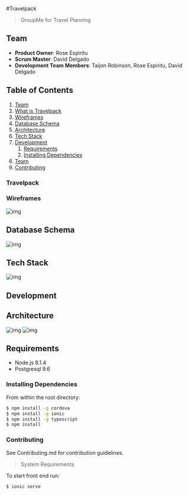 #Travelpack
> GroupMe for Travel Planning

## Team 
  - __Product Owner__: Rose Espiritu
  - __Scrum Master__: David Delgado
  - __Development Team Members__: Taijon Robinson, Rose Espiritu, David Delgado

## Table of Contents

1. [Team](#Team)
1. [What is Travelpack](#travelpack)
1. [Wireframes](#wireframes)
1. [Database Schema](#database-schema)
1. [Architecture](#architecture)
1. [Tech Stack](#tech-stack)
1. [Development](#development)
    1. [Requirements](#requirements)
    1. [Installing Dependencies](#installing-dependencies)
1. [Team](#team)
1. [Contributing](#contributing)

### Travelpack

### Wireframes 
![img](http://imgh.us/Screen_Shot_2017-07-10_at_10.39.00_PM.png)

## Database Schema 
![img](http://imgh.us/Screen_Shot_2017-07-12_at_10.53.34_AM.png)

## Tech Stack 
![img](http://imgh.us/tech-stack.png)

## Development

## Architecture
![img](http://i65.tinypic.com/2mhddw9.jpg)
![img](http://i66.tinypic.com/35cism1.png)
## Requirements
- Node.js 8.1.4
- Postgresql 9.6

### Installing Dependencies

From within the root directory:
```bash
$ npm install -g cordova
$ npm install -g ionic
$ npm install -g typescript
$ npm install
```


### Contributing 
See Contributing.md for contribution guidelines.





> System Requirements








To start front end run:
```bash
$ ionic serve
```
